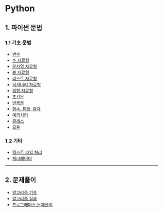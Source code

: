 Python
===

## 1. 파이썬 문법
### 1.1 기초 문법
* [변수](https://github.com/vive0508/TIL/blob/main/Python/Grammar/variable.md)
* [수 자료형](https://github.com/vive0508/TIL/blob/main/Python/Grammar/grammar_number.md)
* [문자열 자료형](https://github.com/vive0508/TIL/blob/main/Python/Grammar/grammar_string.md)
* [불 자료형](https://github.com/vive0508/TIL/blob/main/Python/Grammar/grammar_boolean.md)
* [리스트 자료형](https://github.com/vive0508/TIL/blob/main/Python/Grammar/grammar_list.md)
* [딕셔너리 자료형](https://github.com/vive0508/TIL/blob/main/Python/Grammar/grammar_dictionary.md)
* [집합 자료형](https://github.com/vive0508/TIL/blob/main/Python/Grammar/grammar_set.md)
* [조건문](https://github.com/vive0508/TIL/blob/main/Python/Grammar/grammar_condition.md)
* [반복문](https://github.com/vive0508/TIL/blob/main/Python/Grammar/grammar_loop.md)
* [함수, 튜플, 람다](https://github.com/vive0508/TIL/blob/main/Python/Grammar/grammar_function.md)
* [예외처리](https://github.com/vive0508/TIL/blob/main/Python/Grammar/grammar_exception_handling.md)
* [클래스](https://github.com/vive0508/TIL/blob/main/Python/Grammar/grammar_class.md)
* [모듈](https://github.com/vive0508/TIL/blob/main/Python/Grammar/grammar_module.md)

### 1.2 기타
* [텍스트 파일 처리](https://github.com/vive0508/TIL/blob/main/Python/Grammar/ETC_file_handling.md)
* [제너레이터](https://github.com/vive0508/TIL/blob/main/Python/Grammar/ETC_generator.md)

___

## 2. 문제풀이
- [알고리즘 기초](https://github.com/vive0508/TIL/blob/main/Algorithm/README.md)    
- [알고리즘 실습](https://github.com/vive0508/TIL/blob/main/Algorithm_practice/README.md)   
- [프로그래머스 문제풀이](https://github.com/vive0508/TIL/tree/main/Coding_Test/%ED%94%84%EB%A1%9C%EA%B7%B8%EB%9E%98%EB%A8%B8%EC%8A%A4) 

